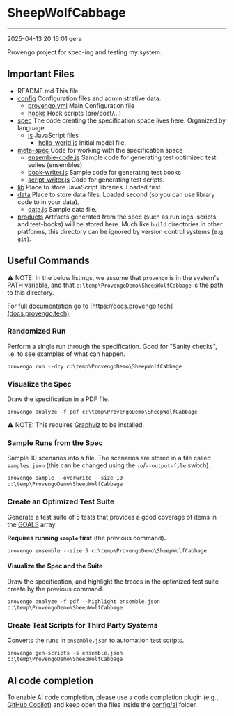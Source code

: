 # SheepWolfCabbage

---
2025-04-13 20:16:01
gera

Provengo project for spec-ing and testing my system.


## Important Files

* README.md This file.
* [config](config) Configuration files and administrative data.
    * [provengo.yml](config/provengo.yml) Main Configuration file
    * [hooks](config/hooks) Hook scripts (pre/post/...)
* [spec](spec) The code creating the specification space lives here. Organized by language.
    * [js](spec/js) JavaScript files
      * [hello-world.js](spec/js/hello-world.js) Initial model file.
* [meta-spec](meta-spec) Code for working with the specification space
    * [ensemble-code.js](meta-spec/ensemble-code.js) Sample code for generating test optimized test suites (ensembles)
    * [book-writer.js](meta-spec/book-writer.js) Sample code for generating test books
    * [script-writer.js](meta-spec/script-writer.js) Code for generating test scripts.
* [lib](lib) Place to store JavaScript libraries. Loaded first.
* [data](data) Place to store data files. Loaded second (so you can use library code to in your data).
    * [data.js](data/data.js) Sample data file.
* [products](products) Artifacts generated from the spec (such as run logs, scripts, and test-books) will be stored here. Much like `build` directories in other platforms, this directory can be ignored by version control systems (e.g. `git`).


## Useful Commands

⚠️ NOTE: In the below listings, we assume that `provengo` is in the system's PATH variable, and that `c:\temp\ProvengoDemo\SheepWolfCabbage` is the path to this directory.

For full documentation go to [https://docs.provengo.tech](docs.provengo.tech).

### Randomized Run 

Perform a single run through the specification. Good for "Sanity checks", i.e. to see examples of what can happen.

    provengo run --dry c:\temp\ProvengoDemo\SheepWolfCabbage


### Visualize the Spec

Draw the specification in a PDF file.

    provengo analyze -f pdf c:\temp\ProvengoDemo\SheepWolfCabbage


⚠️ NOTE: This requires [Graphviz](http://graphviz.org) to be installed.


### Sample Runs from the Spec

Sample 10 scenarios into a file. The scenarios are stored in a file called `samples.json` (this can be changed using the `-o`/`--output-file` switch).

    provengo sample --overwrite --size 10 c:\temp\ProvengoDemo\SheepWolfCabbage


### Create an Optimized Test Suite

Generate a test suite of 5 tests that provides a good coverage of items in the [GOALS](z-ranking.js#L18) array.

**Requires running `sample` first** (the previous command)**.**

    provengo ensemble --size 5 c:\temp\ProvengoDemo\SheepWolfCabbage

#### Visualize the Spec and the Suite

Draw the specification, and highlight the traces in the optimized test suite create by the previous command.

    provengo analyze -f pdf --highlight ensemble.json c:\temp\ProvengoDemo\SheepWolfCabbage

### Create Test Scripts for Third Party Systems

Converts the runs in `ensemble.json` to automation test scripts.

    provengo gen-scripts -s ensemble.json c:\temp\ProvengoDemo\SheepWolfCabbage

## AI code completion
To enable AI code completion, please use a code completion plugin (e.g., [GitHub Copilot](https://github.com/features/copilot)) and keep open the files inside the [config/ai](config/ai) folder.
